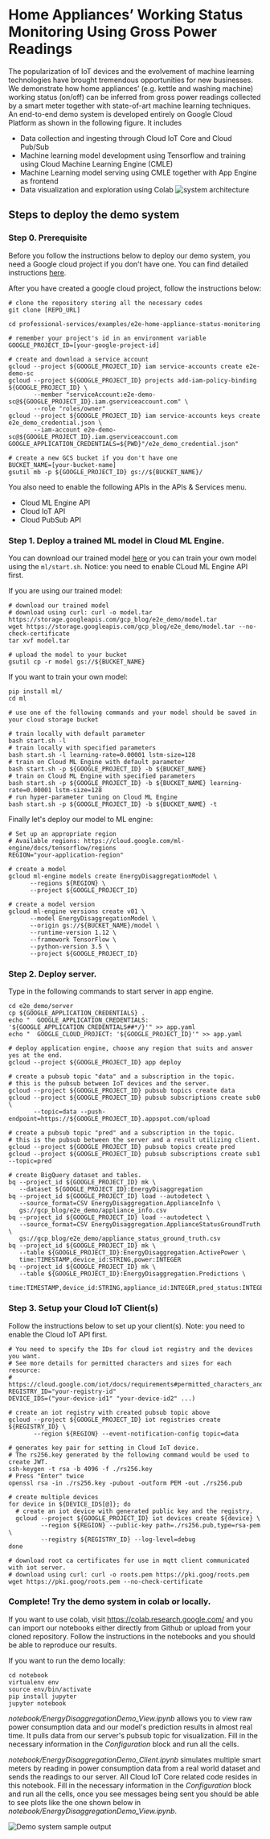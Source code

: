 # Home Appliances’ Working Status Monitoring Using Gross Power Readings
The popularization of IoT devices and the evolvement of machine learning technologies have brought tremendous opportunities for new businesses. We demonstrate how home appliances’ (e.g. kettle and washing machine) working status (on/off) can be inferred from gross power readings collected by a smart meter together with state-of-art machine learning techniques. An end-to-end demo system is developed entirely on Google Cloud Platform as shown in the following figure. It includes
* Data collection and ingesting through Cloud IoT Core and Cloud Pub/Sub
* Machine learning model development using Tensorflow and training using Cloud Machine Learning Engine (CMLE)
* Machine Learning model serving using CMLE together with App Engine as frontend
* Data visualization and exploration using Colab
![system architecture](https://storage.googleapis.com/gcp_blog/img/arch.jpg)

## Steps to deploy the demo system

### Step 0. Prerequisite
Before you follow the instructions below to deploy our demo system, you need a Google cloud project if you don't have one. You can find detailed instructions [here](https://cloud.google.com/dataproc/docs/guides/setup-project).

After you have created a google cloud project, follow the instructions below:
```shell
# clone the repository storing all the necessary codes
git clone [REPO_URL]

cd professional-services/examples/e2e-home-appliance-status-monitoring

# remember your project's id in an environment variable
GOOGLE_PROJECT_ID=[your-google-project-id]

# create and download a service account
gcloud --project ${GOOGLE_PROJECT_ID} iam service-accounts create e2e-demo-sc
gcloud --project ${GOOGLE_PROJECT_ID} projects add-iam-policy-binding ${GOOGLE_PROJECT_ID} \
       --member "serviceAccount:e2e-demo-sc@${GOOGLE_PROJECT_ID}.iam.gserviceaccount.com" \
       --role "roles/owner"
gcloud --project ${GOOGLE_PROJECT_ID} iam service-accounts keys create e2e_demo_credential.json \
       --iam-account e2e-demo-sc@${GOOGLE_PROJECT_ID}.iam.gserviceaccount.com
GOOGLE_APPLICATION_CREDENTIALS=${PWD}"/e2e_demo_credential.json"

# create a new GCS bucket if you don't have one
BUCKET_NAME=[your-bucket-name]
gsutil mb -p ${GOOGLE_PROJECT_ID} gs://${BUCKET_NAME}/
```

You also need to enable the following APIs in the APIs & Services menu.
* Cloud ML Engine API
* Cloud IoT API
* Cloud PubSub API

### Step 1. Deploy a trained ML model in Cloud ML Engine.
You can download our trained model [here](https://storage.googleapis.com/gcp_blog/e2e_demo/model.tar) or you can train your own model using the `ml/start.sh`.
Notice: you need to enable CLoud ML Engine API first.

If you are using our trained model:
```shell
# download our trained model
# download using curl: curl -o model.tar https://storage.googleapis.com/gcp_blog/e2e_demo/model.tar
wget https://storage.googleapis.com/gcp_blog/e2e_demo/model.tar --no-check-certificate
tar xvf model.tar

# upload the model to your bucket
gsutil cp -r model gs://${BUCKET_NAME}
```

If you want to train your own model:
```shell
pip install ml/
cd ml

# use one of the following commands and your model should be saved in your cloud storage bucket

# train locally with default parameter
bash start.sh -l
# train locally with specified parameters
bash start.sh -l learning-rate=0.00001 lstm-size=128
# train on Cloud ML Engine with default parameter
bash start.sh -p ${GOOGLE_PROJECT_ID} -b ${BUCKET_NAME}
# train on Cloud ML Engine with specified parameters
bash start.sh -p ${GOOGLE_PROJECT_ID} -b ${BUCKET_NAME} learning-rate=0.00001 lstm-size=128
# run hyper-parameter tuning on Cloud ML Engine
bash start.sh -p ${GOOGLE_PROJECT_ID} -b ${BUCKET_NAME} -t
```

Finally let's deploy our model to ML engine:
```shell
# Set up an appropriate region
# Available regions: https://cloud.google.com/ml-engine/docs/tensorflow/regions
REGION="your-application-region"

# create a model
gcloud ml-engine models create EnergyDisaggregationModel \
      --regions ${REGION} \
      --project ${GOOGLE_PROJECT_ID}

# create a model version
gcloud ml-engine versions create v01 \
      --model EnergyDisaggregationModel \
      --origin gs://${BUCKET_NAME}/model \
      --runtime-version 1.12 \
      --framework TensorFlow \
      --python-version 3.5 \
      --project ${GOOGLE_PROJECT_ID}
```

### Step 2. Deploy server.
Type in the following commands to start server in app engine.
```shell
cd e2e_demo/server
cp ${GOOGLE_APPLICATION_CREDENTIALS} .
echo "  GOOGLE_APPLICATION_CREDENTIALS: '${GOOGLE_APPLICATION_CREDENTIALS##*/}'" >> app.yaml
echo "  GOOGLE_CLOUD_PROJECT: '${GOOGLE_PROJECT_ID}'" >> app.yaml

# deploy application engine, choose any region that suits and answer yes at the end.
gcloud --project ${GOOGLE_PROJECT_ID} app deploy

# create a pubsub topic "data" and a subscription in the topic.
# this is the pubsub between IoT devices and the server.
gcloud --project ${GOOGLE_PROJECT_ID} pubsub topics create data
gcloud --project ${GOOGLE_PROJECT_ID} pubsub subscriptions create sub0 \
       --topic=data --push-endpoint=https://${GOOGLE_PROJECT_ID}.appspot.com/upload

# create a pubsub topic "pred" and a subscription in the topic.
# this is the pubsub between the server and a result utilizing client.
gcloud --project ${GOOGLE_PROJECT_ID} pubsub topics create pred
gcloud --project ${GOOGLE_PROJECT_ID} pubsub subscriptions create sub1 --topic=pred

# create BigQuery dataset and tables.
bq --project_id ${GOOGLE_PROJECT_ID} mk \
   --dataset ${GOOGLE_PROJECT_ID}:EnergyDisaggregation
bq --project_id ${GOOGLE_PROJECT_ID} load --autodetect \
   --source_format=CSV EnergyDisaggregation.ApplianceInfo \
   gs://gcp_blog/e2e_demo/appliance_info.csv
bq --project_id ${GOOGLE_PROJECT_ID} load --autodetect \
   --source_format=CSV EnergyDisaggregation.ApplianceStatusGroundTruth \
   gs://gcp_blog/e2e_demo/appliance_status_ground_truth.csv
bq --project_id ${GOOGLE_PROJECT_ID} mk \
   --table ${GOOGLE_PROJECT_ID}:EnergyDisaggregation.ActivePower \
   time:TIMESTAMP,device_id:STRING,power:INTEGER
bq --project_id ${GOOGLE_PROJECT_ID} mk \
   --table ${GOOGLE_PROJECT_ID}:EnergyDisaggregation.Predictions \
   time:TIMESTAMP,device_id:STRING,appliance_id:INTEGER,pred_status:INTEGER,pred_prob:FLOAT
```

### Step 3. Setup your Cloud IoT Client(s)
Follow the instructions below to set up your client(s).
Note: you need to enable the Cloud IoT API first.
```shell
# You need to specify the IDs for cloud iot registry and the devices you want.
# See more details for permitted characters and sizes for each resource:
# https://cloud.google.com/iot/docs/requirements#permitted_characters_and_size_requirements
REGISTRY_ID="your-registry-id"
DEVICE_IDS=("your-device-id1" "your-device-id2" ...)

# create an iot registry with created pubsub topic above
gcloud --project ${GOOGLE_PROJECT_ID} iot registries create ${REGISTRY_ID} \
       --region ${REGION} --event-notification-config topic=data

# generates key pair for setting in Cloud IoT device.
# The rs256.key generated by the following command would be used to create JWT.
ssh-keygen -t rsa -b 4096 -f ./rs256.key
# Press "Enter" twice
openssl rsa -in ./rs256.key -pubout -outform PEM -out ./rs256.pub

# create multiple devices
for device in ${DEVICE_IDS[@]}; do
  # create an iot device with generated public key and the registry.
  gcloud --project ${GOOGLE_PROJECT_ID} iot devices create ${device} \
         --region ${REGION} --public-key path=./rs256.pub,type=rsa-pem \
         --registry ${REGISTRY_ID} --log-level=debug
done

# download root ca certificates for use in mqtt client communicated with iot server.
# download using curl: curl -o roots.pem https://pki.goog/roots.pem
wget https://pki.goog/roots.pem --no-check-certificate
```

### Complete! Try the demo system in colab or locally.
If you want to use colab, visit https://colab.research.google.com/ and you can import our notebooks either directly from Github or upload from your cloned repository. Follow the instructions in the notebooks and you should be able to reproduce our results.

If you want to run the demo locally:
```
cd notebook
virtualenv env
source env/bin/activate
pip install jupyter
jupyter notebook
```

*notebook/EnergyDisaggregationDemo_View.ipynb* allows you to view raw power consumption data and our model's prediction results in almost real time. It pulls data from our server's pubsub topic for visualization. Fill in the necessary information in the *Configuration* block and run all the cells.

*notebook/EnergyDisaggregationDemo_Client.ipynb* simulates multiple smart meters by reading in power consumption data from a real world dataset and sends the readings to our server. All Cloud IoT Core related code resides in this notebook. Fill in the necessary information in the *Configuration* block and run all the cells, once you see messages being sent you should be able to see plots like the one shown below in *notebook/EnergyDisaggregationDemo_View.ipynb*.

![Demo system sample output](https://storage.googleapis.com/gcp_blog/img/demo03.gif)


